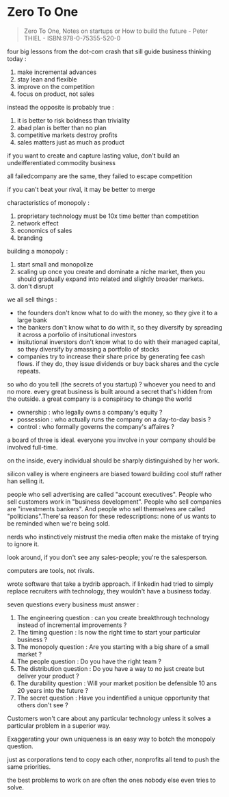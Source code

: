 # Zero To One

> Zero To One, Notes on startups or How to build the future - Peter THIEL - ISBN:978-0-75355-520-0

four big lessons from the dot-com crash that sill guide business thinking today :

1. make incremental advances
2. stay lean and flexible
3. improve on the competition
4. focus on product, not sales

instead the opposite is probably true :

1. it is better to risk boldness than triviality
2. abad plan is better than no plan
3. competitive markets destroy profits
4. sales matters just as much as product

if you want to create and capture lasting value, don't build an undeifferentiated commodity business

all failedcompany are the same, they failed to escape competition


if you can't beat your rival, it may be better to merge

characteristics of monopoly :

1. proprietary technology
  must be 10x time better than competition
2. network effect
3. economics of sales
4. branding

building a monopoly :

1. start small and monopolize
2. scaling up
  once you create and dominate a niche market, then you should gradually expand into related and slightly broader markets.
3. don't disrupt

we all sell things :

- the founders don't know what to do with the money, so they give it to a large bank
- the bankers don't know what to do with it, so they diversify by spreading it across a porfolio of insitutional investors
- insitutional inverstors don't know what to do with their managed capital, so they diversify by amassing a portfolio of stocks
- companies try to increase their share price by generating fee cash flows. if they do, they issue dividends or buy back shares and the cycle repeats.

so who do you tell (the secrets of you startup) ? whoever you need to and no more. every great business is built around a secret that's hidden from the outside. a great company is a conspiracy to change the world

- ownership : who legally owns a company's equity ?
- possession : who actually runs the company on a day-to-day basis ?
- control : who formally governs the company's affaires ?

a board of three is ideal.
everyone you involve in your company should be involved full-time.

on the inside, every individual should be sharply distinguished by her work.

silicon valley is where engineers are biased toward building cool stuff rather han selling it.

people who sell advertising are called "account executives". People who sell customers work in "business development". People who sell companies are "investments bankers". And people who sell themselves are called "politicians".There'sa reason for these redescriptions: none of us wants to be reminded when we're being sold.

nerds who instinctively mistrust the media often make the mistake of trying to ignore it.

look around, if you don't see any sales-people; you're the salesperson.

computers are tools, not rivals.

wrote software that take a bydrib approach.
if linkedin had tried to simply replace recruiters with technology, they wouldn't have a business today.

seven questions every business must answer :

1. The engineering question :
  can you create breakthrough technology instead of incremental improvements ?
2. The timing question :
  Is now the right time to start your particular business ?
3. The monopoly question :
  Are you starting with a big share of a small market ?
4. The people question :
  Do you have the right team ?
5. The distribution question :
  Do you have a way to no just create but deliver your product ?
6. The durability question :
  Will your market position be defensible 10 ans 20 years into the future ?
7. The secret question :
  Have you indentified a unique opportunity that others don't see ?

Customers won't care about any particular technology unless it solves a particular problem in a superior way.

Exaggerating your own uniqueness is an easy way to botch the monopoly question.

just as corporations tend to copy each other, nonprofits all tend to push the same priorities.

the best problems to work on are often the ones nobody else even tries to solve.
